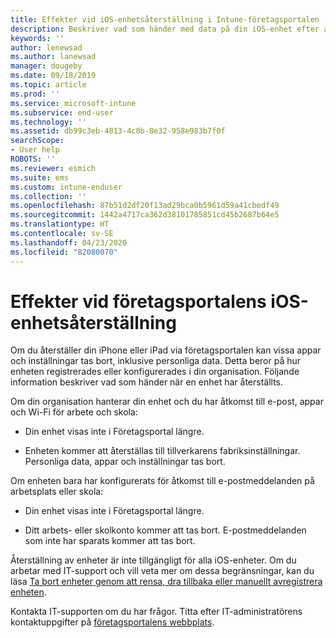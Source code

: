 ```yaml
---
title: Effekter vid iOS-enhetsåterställning i Intune-företagsportalen | Microsoft Docs
description: Beskriver vad som händer med data på din iOS-enhet efter att du har återställt den i Intune-företagsportalen.
keywords: ''
author: lenewsad
ms.author: lanewsad
manager: dougeby
ms.date: 09/18/2019
ms.topic: article
ms.prod: ''
ms.service: microsoft-intune
ms.subservice: end-user
ms.technology: ''
ms.assetid: db99c3eb-4813-4c8b-8e32-958e983b7f0f
searchScope:
- User help
ROBOTS: ''
ms.reviewer: esmich
ms.suite: ems
ms.custom: intune-enduser
ms.collection: ''
ms.openlocfilehash: 87b51d2df20f13ad29bca0b5961d59a41cbedf49
ms.sourcegitcommit: 1442a4717ca362d38101785851cd45b2687b64e5
ms.translationtype: HT
ms.contentlocale: sv-SE
ms.lasthandoff: 04/23/2020
ms.locfileid: "82080070"
---
```

# <a name="effects-of-company-portal-ios-device-reset"></a>Effekter vid företagsportalens iOS-enhetsåterställning 

Om du återställer din iPhone eller iPad via företagsportalen kan vissa appar och inställningar tas bort, inklusive personliga data. Detta beror på hur enheten registrerades eller konfigurerades i din organisation. Följande information beskriver vad som händer när en enhet har återställts.  

Om din organisation hanterar din enhet och du har åtkomst till e-post, appar och Wi-Fi för arbete och skola:

- Din enhet visas inte i Företagsportal längre.  

- Enheten kommer att återställas till tillverkarens fabriksinställningar. Personliga data, appar och inställningar tas bort.

Om enheten bara har konfigurerats för åtkomst till e-postmeddelanden på arbetsplats eller skola:

- Din enhet visas inte i Företagsportal längre.  

- Ditt arbets- eller skolkonto kommer att tas bort. E-postmeddelanden som inte har sparats kommer att tas bort.   

Återställning av enheter är inte tillgängligt för alla iOS-enheter. Om du arbetar med IT-support och vill veta mer om dessa begränsningar, kan du läsa [Ta bort enheter genom att rensa, dra tillbaka eller manuellt avregistrera enheten](https://docs.microsoft.com/intune/devices-wipe).  

Kontakta IT-supporten om du har frågor. Titta efter IT-administratörens kontaktuppgifter på [företagsportalens webbplats](https://go.microsoft.com/fwlink/?linkid=2010980).
